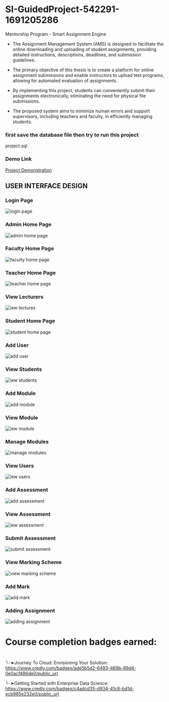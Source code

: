 # SI-GuidedProject-542291-1691205286
Mentorship Program - Smart Assignment Engine 

- The Assignment Management System (AMS) is designed to facilitate the online downloading and uploading of student assignments, providing detailed instructions, descriptions, deadlines, and submission guidelines.

- The primary objective of this thesis is to create a platform for online assignment submissions and enable instructors to upload test programs, allowing for automated evaluation of assignments.

- By implementing this project, students can conveniently submit their assignments electronically, eliminating the need for physical file submissions.

- The proposed system aims to minimize human errors and support supervisors, including teachers and faculty, in efficiently managing students.

### first save the database file then try to run this project 
 project.sql

### Demo Link

[Project Demonstration](https://res.cloudinary.com/deztphoec/video/upload/v1691746664/ibmbuildathon_rjhlhe.mp4)

## USER INTERFACE DESIGN
 
### Login Page
  
![login page](https://github.com/smartinternz02/SI-GuidedProject-542291-1691205286/assets/84492994/f342f99e-b6d7-46fb-8153-c586091c7cf4)

### Admin Home Page

![admin home page](https://github.com/smartinternz02/SI-GuidedProject-542291-1691205286/assets/84492994/f4b178de-ee31-46f4-9272-a1c640fe87c8)

### Faculty Home Page

![faculty home page](https://github.com/smartinternz02/SI-GuidedProject-542291-1691205286/assets/84492994/bda999e5-4369-4efd-97e1-721fac0ad4ff)

### Teacher Home Page

![teacher home page](https://github.com/smartinternz02/SI-GuidedProject-542291-1691205286/assets/84492994/be8192c3-4458-4be5-a675-60fe71960a4b)

### View Lecturers

![iew lectures](https://github.com/smartinternz02/SI-GuidedProject-542291-1691205286/assets/84492994/8fdb9af1-90c3-4e46-9519-9bd79ecce911)

### Student Home Page

![student home page](https://github.com/smartinternz02/SI-GuidedProject-542291-1691205286/assets/84492994/c9130618-4367-480f-a932-8da6d52a1a2f)

### Add User

![add user](https://github.com/smartinternz02/SI-GuidedProject-542291-1691205286/assets/84492994/e70bcf5c-393c-4ab3-a57c-ef614dc87cf8)

### View Students

![iew students](https://github.com/smartinternz02/SI-GuidedProject-542291-1691205286/assets/84492994/78bdc23e-e114-4048-b3d6-aac7889b3413)

### Add Module

![add module](https://github.com/smartinternz02/SI-GuidedProject-542291-1691205286/assets/84492994/677bab0e-e63e-4cc5-94da-c7d4608d288f)

### View Module

![iew module](https://github.com/smartinternz02/SI-GuidedProject-542291-1691205286/assets/84492994/b3a2459e-ff8b-4741-b404-07079b3bef59)

### Manage Modules

![manage modules](https://github.com/smartinternz02/SI-GuidedProject-542291-1691205286/assets/84492994/90efa3ea-0f9d-495c-972f-54efb7f743c3)

### View Users

![iew users](https://github.com/smartinternz02/SI-GuidedProject-542291-1691205286/assets/84492994/b829b904-bca1-48eb-99c2-388df3d072f4)

### Add Assessment

![add assessment](https://github.com/smartinternz02/SI-GuidedProject-542291-1691205286/assets/84492994/15cb21ae-7509-4ee3-b829-5dbf82cd2141)

### View Assessment

![iew assessment](https://github.com/smartinternz02/SI-GuidedProject-542291-1691205286/assets/84492994/65a15fcd-7b38-479c-96fa-5a3e146dd578)

### Submit Assessment

![submit assessment](https://github.com/smartinternz02/SI-GuidedProject-542291-1691205286/assets/84492994/9badbdb2-94ed-4025-b9cc-a6d9426df755)

### View Marking Scheme

![view marking scheme](https://github.com/smartinternz02/SI-GuidedProject-542291-1691205286/assets/84492994/e57a64e0-2696-41ce-9ef0-726a464e58ea)

### Add Mark

![add mark](https://github.com/smartinternz02/SI-GuidedProject-542291-1691205286/assets/84492994/46dd74eb-ad06-4a58-a07e-d1ff53bd993d)

### Adding Assignment

![adding assignment](https://github.com/smartinternz02/SI-GuidedProject-542291-1691205286/assets/84492994/24811ee5-e0d7-4920-9744-7b1e08a3928b)

# Course completion badges earned:
#
 ╰┈➤Journey To Cloud: Envisioning Your Solution:
 https://www.credly.com/badges/ade5b5d2-6493-469b-89d4-0e0acf486de0/public_url
 
 ╰┈➤Getting Started with Enterprise Data Science:
 https://www.credly.com/badges/c4adcd35-d934-41c8-bd1d-ecb965e232e0/public_url
